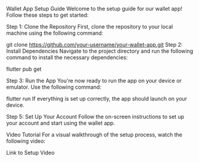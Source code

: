 

Wallet App Setup Guide
Welcome to the setup guide for our wallet app! Follow these steps to get started:

Step 1: Clone the Repository
First, clone the repository to your local machine using the following command:


git clone https://github.com/your-username/your-wallet-app.git
Step 2: Install Dependencies
Navigate to the project directory and run the following command to install the necessary dependencies:


flutter pub get


Step 3: Run the App
You're now ready to run the app on your device or emulator. Use the following command:


flutter run
If everything is set up correctly, the app should launch on your device.

Step 5: Set Up Your Account
Follow the on-screen instructions to set up your account and start using the wallet app.

Video Tutorial
For a visual walkthrough of the setup process, watch the following video:

Link to Setup Video

